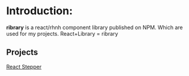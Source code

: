 # Introduction:
**ribrary** is a react/rhnh component library published on NPM. Which are used for my projects. React+Library = ribrary

## Projects
[React Stepper](packages/stepper/README.md)
